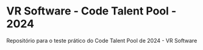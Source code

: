 # VR Software - Code Talent Pool - 2024
Repositório para o teste prático do Code Talent Pool de 2024 - VR Software

